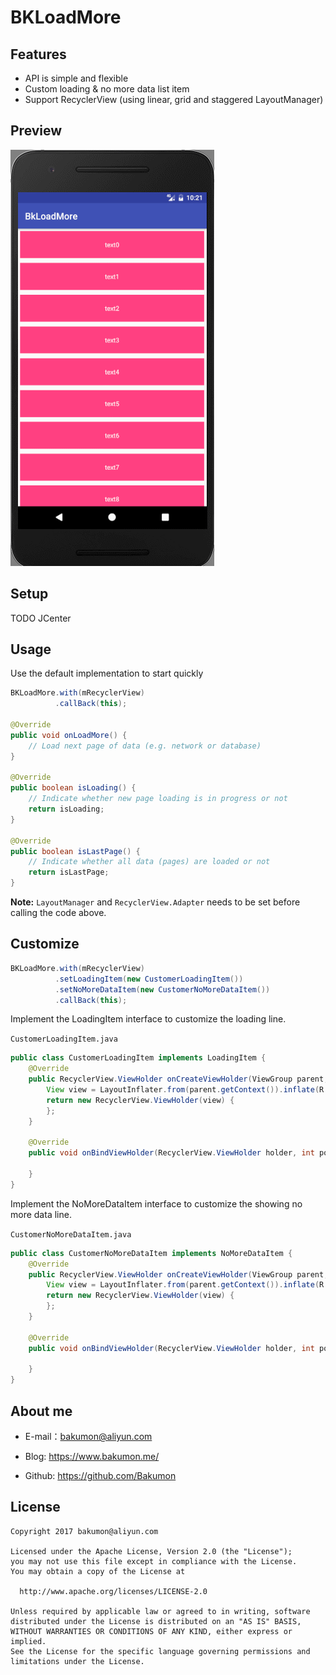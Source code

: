 
# BKLoadMore

## Features

- API is simple and flexible
- Custom loading & no more data list item
- Support RecyclerView (using linear, grid and staggered LayoutManager)

## Preview

![BKLoadMore.gif](https://github.com/Bakumon/BkLoadMore/raw/master/art/BKLoadMore.gif)

## Setup

TODO JCenter

## Usage

Use the default implementation to start quickly

```java
BKLoadMore.with(mRecyclerView)
          .callBack(this);

@Override
public void onLoadMore() {
    // Load next page of data (e.g. network or database)
}

@Override
public boolean isLoading() {
    // Indicate whether new page loading is in progress or not
    return isLoading;
}

@Override
public boolean isLastPage() {
    // Indicate whether all data (pages) are loaded or not
    return isLastPage;
}

```

**Note:** `LayoutManager` and `RecyclerView.Adapter` needs to be set before calling the code above.

## Customize

```java
BKLoadMore.with(mRecyclerView)
          .setLoadingItem(new CustomerLoadingItem())
          .setNoMoreDataItem(new CustomerNoMoreDataItem())
          .callBack(this);
```

Implement the LoadingItem interface to customize the loading line.

`CustomerLoadingItem.java`

```java
public class CustomerLoadingItem implements LoadingItem {
    @Override
    public RecyclerView.ViewHolder onCreateViewHolder(ViewGroup parent, int viewType) {
        View view = LayoutInflater.from(parent.getContext()).inflate(R.layout.loading_row_customer, parent, false);
        return new RecyclerView.ViewHolder(view) {
        };
    }

    @Override
    public void onBindViewHolder(RecyclerView.ViewHolder holder, int position) {

    }
}
```

Implement the NoMoreDataItem interface to customize the showing no more data line.

`CustomerNoMoreDataItem.java`

```java
public class CustomerNoMoreDataItem implements NoMoreDataItem {
    @Override
    public RecyclerView.ViewHolder onCreateViewHolder(ViewGroup parent, int viewType) {
        View view = LayoutInflater.from(parent.getContext()).inflate(R.layout.no_more_data_row_customer, parent, false);
        return new RecyclerView.ViewHolder(view) {
        };
    }

    @Override
    public void onBindViewHolder(RecyclerView.ViewHolder holder, int position) {

    }
}
```

## About me

- E-mail：bakumon@aliyun.com

- Blog: https://www.bakumon.me/

- Github: https://github.com/Bakumon

## License

```
Copyright 2017 bakumon@aliyun.com

Licensed under the Apache License, Version 2.0 (the "License");
you may not use this file except in compliance with the License.
You may obtain a copy of the License at

  http://www.apache.org/licenses/LICENSE-2.0

Unless required by applicable law or agreed to in writing, software
distributed under the License is distributed on an "AS IS" BASIS,
WITHOUT WARRANTIES OR CONDITIONS OF ANY KIND, either express or implied.
See the License for the specific language governing permissions and
limitations under the License.
```